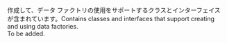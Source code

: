 <Namespace Name="Microsoft.Azure.Management.DataFactories">
  <Docs>
    <summary><span data-ttu-id="83eb7-101">作成して、データ ファクトリの使用をサポートするクラスとインターフェイスが含まれています。</span><span class="sxs-lookup"><span data-stu-id="83eb7-101">Contains classes and interfaces that support creating and using data factories.</span></span></summary> 
    <remarks>To be added.</remarks>
  </Docs>
</Namespace>
